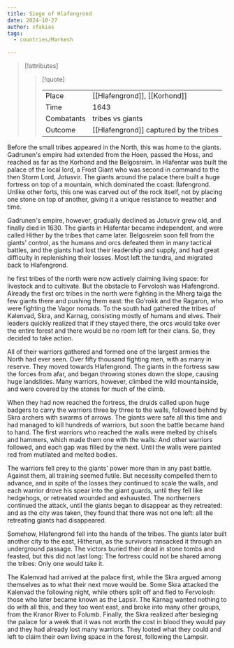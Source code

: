 ```yaml
---
title: Siege of Hlafengrond
date: 2024-10-27
author: sfakias
tags:
  - countries/Markesh

---
```

> [!attributes]
> 
> > [!quote]
> >
> > | | |
> > | --- | --- |
> > | Place | [[Hlafengrond]], [[Korhond]] |
> > | Time | 1643 |
> > | Combatants | tribes vs giants |
> > | Outcome | [[Hlafengrond]] captured by the tribes |

Before the small tribes appeared in the North, this was home to the giants. Gadrunen's empire had extended from the Hoen, passed the Hoss, and reached as far as the Korhond and the Belgosreim. In Hlafentar was built the palace of the local lord, a Frost Giant who was second in command to the then Storm Lord, Jotusvir. The giants around the palace there built a huge fortress on top of a mountain, which dominated the coast: Ílafengrond. Unlike other forts, this one was carved out of the rock itself, not by placing one stone on top of another, giving it a unique resistance to weather and time.

Gadrunen's empire, however, gradually declined as Jotusvir grew old, and finally died in 1630. The giants in Hlafentar became independent, and were called Hither by the tribes that came later. Belgosreim soon fell from the giants' control, as the humans and orcs defeated them in many tactical battles, and the giants had lost their leadership and supply, and had great difficulty in replenishing their losses. Most left the tundra, and migrated back to Hlafengrond.

he first tribes of the north were now actively claiming living space: for livestock and to cultivate. But the obstacle to Fervolosh was Hlafengrond. Already the first orc tribes in the north were fighting in the Mherg taiga the few giants there and pushing them east: the Go'rokk and the Ragaron, who were fighting the Vagor nomads. To the south had gathered the tribes of Kalenvad, Skra, and Karnag, consisting mostly of humans and elves. Their leaders quickly realized that if they stayed there, the orcs would take over the entire forest and there would be no room left for their clans. So, they decided to take action.

All of their warriors gathered and formed one of the largest armies the North had ever seen. Over fifty thousand fighting men, with as many in reserve. They moved towards Hlafengrond. The giants in the fortress saw the forces from afar, and began throwing stones down the slope, causing huge landslides. Many warriors, however, climbed the wild mountainside, and were covered by the stones for much of the climb.

When they had now reached the fortress, the druids called upon huge badgers to carry the warriors three by three to the walls, followed behind by Skra archers with swarms of arrows. The giants were safe all this time and had managed to kill hundreds of warriors, but soon the battle became hand to hand. The first warriors who reached the walls were melted by chisels and hammers, which made them one with the walls: And other warriors followed, and each gap was filled by the next. Until the walls were painted red from mutilated and melted bodies.

The warriors fell prey to the giants' power more than in any past battle. Against them, all training seemed futile. But necessity compelled them to advance, and in spite of the losses they continued to scale the walls, and each warrior drove his spear into the giant guards, until they fell like hedgehogs, or retreated wounded and exhausted. The northerners continued the attack, until the giants began to disappear as they retreated: and as the city was taken, they found that there was not one left: all the retreating giants had disappeared.

Somehow, Hlafengrond fell into the hands of the tribes. The giants later built another city to the east, Hitherun, as the survivors ransacked it through an underground passage. The victors buried their dead in stone tombs and feasted, but this did not last long: The fortress could not be shared among the tribes: Only one would take it.

The Kalenvad had arrived at the palace first, while the Skra argued among themselves as to what their next move would be. Some Skra attacked the Kalenvad the following night, while others split off and fled to Fervolosh: those who later became known as the Lapsir. The Karnag wanted nothing to do with all this, and they too went east, and broke into many other groups, from the Kranor River to Folumb. Finally, the Skra realized after besieging the palace for a week that it was not worth the cost in blood they would pay and they had already lost many warriors. They looted what they could and left to claim their own living space in the forest, following the Lampsir.